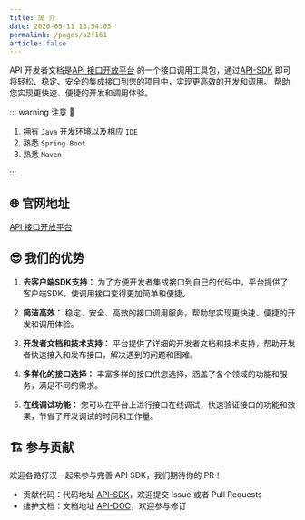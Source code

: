 ```yaml
---
title: 简 介
date: 2020-05-11 13:54:03
permalink: /pages/a2f161
article: false
---
```


API 开发者文档是[API 接口开放平台](http://119.91.248.232/)
的一个接口调用工具包，通过[API-SDK](https://github.com/xiaoleng-ros/lengapi-backend)
即可将轻松、稳定、安全的集成接口到您的项目中，实现更高效的开发和调用。
帮助您实现更快速、便捷的开发和调用体验。

::: warning 注意 🔔️

1. 拥有 `Java` 开发环境以及相应 `IDE`
2. 熟悉 `Spring Boot`
3. 熟悉 `Maven`

:::

## 🌐 官网地址

[API 接口开放平台](http://119.91.248.232/)

## 😎 我们的优势

1. **去客户端SDK支持：** 为了方便开发者集成接口到自己的代码中，平台提供了客户端SDK，使调用接口变得更加简单和便捷。

2. **简洁高效：** 稳定、安全、高效的接口调用服务，帮助您实现更快速、便捷的开发和调用体验。

3. **开发者文档和技术支持：** 平台提供了详细的开发者文档和技术支持，帮助开发者快速接入和发布接口，解决遇到的问题和困难。

4. **多样化的接口选择：** 丰富多样的接口供您选择，涵盖了各个领域的功能和服务，满足不同的需求。

5. **在线调试功能：** 您可以在平台上进行接口在线调试，快速验证接口的功能和效果，节省了开发调试的时间和工作量。

## 🏗️ 参与贡献

欢迎各路好汉一起来参与完善 API SDK，我们期待你的 PR！

- 贡献代码：代码地址 [API-SDK](https://github.com/xiaoleng-ros/lengapi-backend)，欢迎提交 Issue 或者 Pull Requests
- 维护文档：文档地址 [API-DOC](https://github.com/xiaoleng-ros/lengapi-docs)，欢迎参与修订

